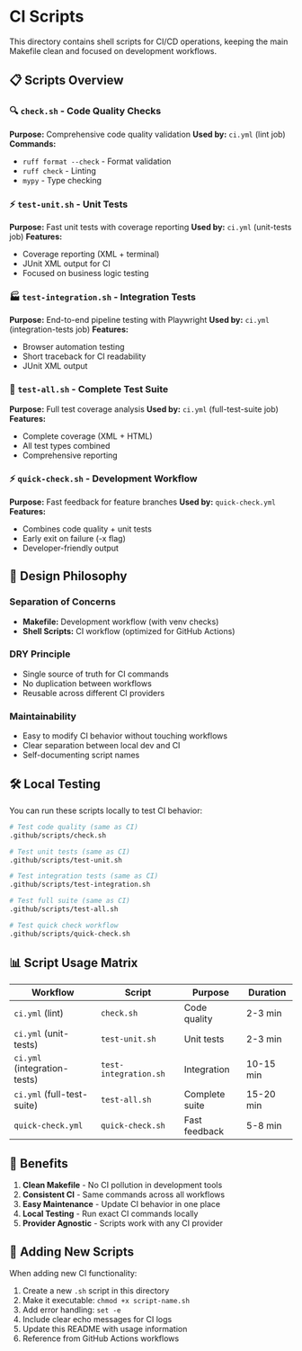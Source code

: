 # CI Scripts

This directory contains shell scripts for CI/CD operations, keeping the main Makefile clean and focused on development workflows.

## 📋 Scripts Overview

### 🔍 `check.sh` - Code Quality Checks
**Purpose:** Comprehensive code quality validation
**Used by:** `ci.yml` (lint job)
**Commands:**
- `ruff format --check` - Format validation
- `ruff check` - Linting
- `mypy` - Type checking

### ⚡ `test-unit.sh` - Unit Tests
**Purpose:** Fast unit tests with coverage reporting
**Used by:** `ci.yml` (unit-tests job)
**Features:**
- Coverage reporting (XML + terminal)
- JUnit XML output for CI
- Focused on business logic testing

### 🏭 `test-integration.sh` - Integration Tests  
**Purpose:** End-to-end pipeline testing with Playwright
**Used by:** `ci.yml` (integration-tests job)
**Features:**
- Browser automation testing
- Short traceback for CI readability
- JUnit XML output

### 🧪 `test-all.sh` - Complete Test Suite
**Purpose:** Full test coverage analysis
**Used by:** `ci.yml` (full-test-suite job)
**Features:**
- Complete coverage (XML + HTML)
- All test types combined
- Comprehensive reporting

### ⚡ `quick-check.sh` - Development Workflow
**Purpose:** Fast feedback for feature branches
**Used by:** `quick-check.yml`
**Features:**
- Combines code quality + unit tests
- Early exit on failure (-x flag)
- Developer-friendly output

## 🎯 Design Philosophy

### **Separation of Concerns**
- **Makefile:** Development workflow (with venv checks)
- **Shell Scripts:** CI workflow (optimized for GitHub Actions)

### **DRY Principle**
- Single source of truth for CI commands
- No duplication between workflows
- Reusable across different CI providers

### **Maintainability**
- Easy to modify CI behavior without touching workflows
- Clear separation between local dev and CI
- Self-documenting script names

## 🛠️ Local Testing

You can run these scripts locally to test CI behavior:

```bash
# Test code quality (same as CI)
.github/scripts/check.sh

# Test unit tests (same as CI)
.github/scripts/test-unit.sh

# Test integration tests (same as CI)
.github/scripts/test-integration.sh

# Test full suite (same as CI)
.github/scripts/test-all.sh

# Test quick check workflow
.github/scripts/quick-check.sh
```

## 📊 Script Usage Matrix

| Workflow | Script | Purpose | Duration |
|----------|--------|---------|----------|
| `ci.yml` (lint) | `check.sh` | Code quality | 2-3 min |
| `ci.yml` (unit-tests) | `test-unit.sh` | Unit tests | 2-3 min |
| `ci.yml` (integration-tests) | `test-integration.sh` | Integration | 10-15 min |
| `ci.yml` (full-test-suite) | `test-all.sh` | Complete suite | 15-20 min |
| `quick-check.yml` | `quick-check.sh` | Fast feedback | 5-8 min |

## 🔧 Benefits

1. **Clean Makefile** - No CI pollution in development tools
2. **Consistent CI** - Same commands across all workflows  
3. **Easy Maintenance** - Update CI behavior in one place
4. **Local Testing** - Run exact CI commands locally
5. **Provider Agnostic** - Scripts work with any CI provider

## 📝 Adding New Scripts

When adding new CI functionality:

1. Create a new `.sh` script in this directory
2. Make it executable: `chmod +x script-name.sh`
3. Add error handling: `set -e` 
4. Include clear echo messages for CI logs
5. Update this README with usage information
6. Reference from GitHub Actions workflows
